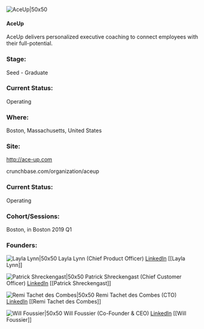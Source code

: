 

![AceUp|50x50](https://apimg.techstars.com/profiles/1661998613340_568563.png)

#### AceUp
AceUp delivers personalized executive coaching to connect employees with their full-potential.

### Stage: 
Seed - Graduate 

### Current Status: 
Operating

### Where:
Boston, Massachusetts, United States

### Site:
http://ace-up.com



crunchbase.com/organization/aceup

### Current Status: 
Operating

### Cohort/Sessions: 
Boston, in Boston 2019 Q1

### Founders: 

![Layla Lynn|50x50](https://apimg.techstars.com/connect/images/image_files/5c522d6ba36c11544e000009/original/DSC_8778-2.jpg) Layla Lynn (Chief Product Officer) [LinkedIn](https://linkedin.com/in/laylalynn) [[Layla Lynn]]

![Patrick Shreckengast|50x50](https://apimg.techstars.com/connect/images/image_files/5c5233db34a60d24c1000002/original/Pat_profile.jpg) Patrick Shreckengast (Chief Customer Officer) [LinkedIn](https://linkedin.com/in/patshreck) [[Patrick Shreckengast]]

![Remi Tachet des Combes|50x50](http://s3.amazonaws.com/ts-accel-connect-uploads/images/image_files/5c57981d34a60d1901000038/original/photo.jpg) Remi Tachet des Combes (CTO) [LinkedIn](https://linkedin.com/in/remi-tachet-08b84483) [[Remi Tachet des Combes]]

![Will Foussier|50x50](https://apimg.techstars.com/connect/images/image_files/5c53587134a60d24c1000038/original/Will_Guillaume_Foussier_Headshot_2018.jpg) Will Foussier (Co-Founder & CEO) [LinkedIn](https://linkedin.com/in/will-guillaume-foussier) [[Will Foussier]]


